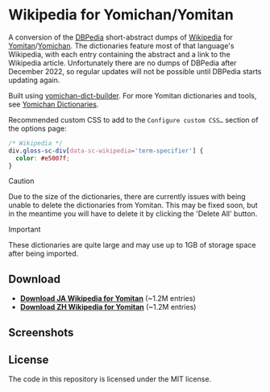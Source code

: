 # Wikipedia for Yomichan/Yomitan

A conversion of the [DBPedia](https://dbpedia.org/) short-abstract dumps of
[Wikipedia](https://wikipedia.org/) for
[Yomitan](https://github.com/themoeway/yomitan)/[Yomichan](https://foosoft.net/projects/yomichan/).
The dictionaries feature most of that language's Wikipedia, with each entry
containing the abstract and a link to the Wikipedia article. Unfortunately there
are no dumps of DBPedia after December 2022, so regular updates will not be
possible until DBPedia starts updating again.

Built using
[yomichan-dict-builder](https://github.com/MarvNC/yomichan-dict-builder). For
more Yomitan dictionaries and tools, see
[Yomichan Dictionaries](https://github.com/MarvNC/yomichan-dictionaries).

Recommended custom CSS to add to the `Configure custom CSS…` section of the
options page:

```css
/* Wikipedia */
div.gloss-sc-div[data-sc-wikipedia='term-specifier'] {
  color: #e5007f;
}
```

<!-- prettier-ignore -->
> [!CAUTION] 
> Due to the size of the dictionaries, there are currently issues
> with being unable to delete the dictionaries from Yomitan. This may be fixed
> soon, but in the meantime you will have to delete it by clicking the 'Delete
> All' button.

<!-- prettier-ignore -->
> [!IMPORTANT] 
> These dictionaries are quite large and may use up to 1GB of
> storage space after being imported.

## Download

- **[Download JA Wikipedia for Yomitan](https://drive.google.com/open?id=12cNjVi6jl7t-7YR3Prleg9jqqBSlZ1e6&usp=drive_fs)**
  (~1.2M entries)
- **[Download ZH Wikipedia for Yomitan](https://drive.google.com/open?id=14VIQE88lyJaIp75nRi7w4Rva-zG1Yvta&usp=drive_fs)**
  (~1.2M entries)

## Screenshots

## License

The code in this repository is licensed under the MIT license.
